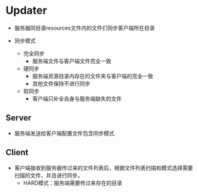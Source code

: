 # Updater

- 服务器同目录resources文件内的文件们同步客户端所在目录

- 同步模式
  - 完全同步
    - 服务端文件与客户端文件完全一致
  - 硬同步
    - 服务端资源目录内存在的文件夹与客户端的完全一致
    - 其他文件保持不进行同步
  - 软同步
    - 客户端只补全自身与服务端缺失的文件

## Server

- 服务端发送给客户端配置文件包含同步模式

## Client

- 客户端接收到服务器传过来的文件列表后，根据文件列表扫描和模式选择需要扫描的文件，并且进行同步。
  - HARD模式：服务端需要传过来存在的目录